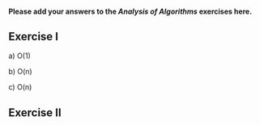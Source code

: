 #### Please add your answers to the ***Analysis of  Algorithms*** exercises here.

## Exercise I

a) O(1)


b) O(n)


c) O(n)

## Exercise II



